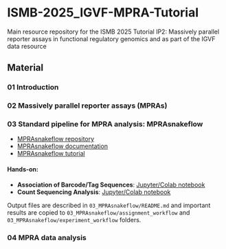# ISMB-2025_IGVF-MPRA-Tutorial

Main resource repository for the ISMB 2025 Tutorial IP2: Massively parallel reporter assays in functional regulatory genomics and as part of the IGVF data resource


## Material

### 01 Introduction

### 02 Massively parallel reporter assays (MPRAs)

### 03 Standard pipeline for MPRA analysis: MPRAsnakeflow

- [MPRAsnakeflow repository](https://github.com/kircherlab/MPRAsnakeflow)
- [MPRAsnakeflow documentation](https://mprasnakeflow.readthedocs.io)
- [MPRAsnakeflow tutorial](https://github.com/kircherlab/MPRAsnakeflow_tutorial/)

#### Hands-on:

  - **Association of Barcode/Tag Sequences**: [Jupyter/Colab notebook](https://github.com/kircherlab/MPRAsnakeflow_tutorial/blob/main/tutorial_assignment.ipynb)
  - **Count Sequencing Analysis**: [Jupyter/Colab notebook](https://github.com/kircherlab/MPRAsnakeflow_tutorial/blob/main/tutorial_experiment.ipynb)

Output files are described in `03_MPRAsnakeflow/README.md` and important results are copied to `03_MPRAsnakeflow/assignment_workflow` and `03_MPRAsnakeflow/experiment_workflow` folders.


### 04 MPRA data analysis
